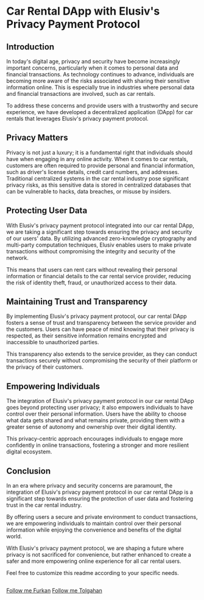 
# Car Rental DApp with Elusiv's Privacy Payment Protocol
## Introduction
In today's digital age, privacy and security have become increasingly important concerns, particularly when it comes to personal data and financial transactions. As technology continues to advance, individuals are becoming more aware of the risks associated with sharing their sensitive information online. This is especially true in industries where personal data and financial transactions are involved, such as car rentals.

To address these concerns and provide users with a trustworthy and secure experience, we have developed a decentralized application (DApp) for car rentals that leverages Elusiv's privacy payment protocol.

## Privacy Matters
Privacy is not just a luxury; it is a fundamental right that individuals should have when engaging in any online activity. When it comes to car rentals, customers are often required to provide personal and financial information, such as driver's license details, credit card numbers, and addresses. Traditional centralized systems in the car rental industry pose significant privacy risks, as this sensitive data is stored in centralized databases that can be vulnerable to hacks, data breaches, or misuse by insiders.

## Protecting User Data
With Elusiv's privacy payment protocol integrated into our car rental DApp, we are taking a significant step towards ensuring the privacy and security of our users' data. By utilizing advanced zero-knowledge cryptography and multi-party computation techniques, Elusiv enables users to make private transactions without compromising the integrity and security of the network.

This means that users can rent cars without revealing their personal information or financial details to the car rental service provider, reducing the risk of identity theft, fraud, or unauthorized access to their data.


## Maintaining Trust and Transparency
By implementing Elusiv's privacy payment protocol, our car rental DApp fosters a sense of trust and transparency between the service provider and the customers. Users can have peace of mind knowing that their privacy is respected, as their sensitive information remains encrypted and inaccessible to unauthorized parties.

This transparency also extends to the service provider, as they can conduct transactions securely without compromising the security of their platform or the privacy of their customers.

## Empowering Individuals
The integration of Elusiv's privacy payment protocol in our car rental DApp goes beyond protecting user privacy; it also empowers individuals to have control over their personal information. Users have the ability to choose what data gets shared and what remains private, providing them with a greater sense of autonomy and ownership over their digital identity.

This privacy-centric approach encourages individuals to engage more confidently in online transactions, fostering a stronger and more resilient digital ecosystem.

## Conclusion
In an era where privacy and security concerns are paramount, the integration of Elusiv's privacy payment protocol in our car rental DApp is a significant step towards ensuring the protection of user data and fostering trust in the car rental industry.

By offering users a secure and private environment to conduct transactions, we are empowering individuals to maintain control over their personal information while enjoying the convenience and benefits of the digital world.

With Elusiv's privacy payment protocol, we are shaping a future where privacy is not sacrificed for convenience, but rather enhanced to create a safer and more empowering online experience for all car rental users.

Feel free to customize this readme according to your specific needs.

##

[Follow me Furkan](https://twitter.com/FurkanSezal)
[Follow me Tolgahan](https://twitter.com/imArga_)

